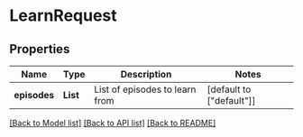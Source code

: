 # LearnRequest
## Properties

| Name | Type | Description | Notes |
|------------ | ------------- | ------------- | -------------|
| **episodes** | **List** | List of episodes to learn from | [default to ["default"]] |

[[Back to Model list]](../README.md#documentation-for-models) [[Back to API list]](../README.md#documentation-for-api-endpoints) [[Back to README]](../README.md)


